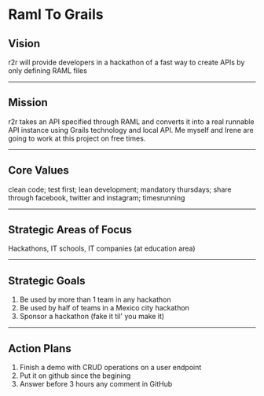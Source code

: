 # Raml To Grails

## Vision
r2r will provide developers in a hackathon of a fast way to create APIs by only defining RAML files

---

## Mission
r2r takes an API specified through RAML and converts it into a real runnable API instance using Grails technology and local API. Me myself and Irene are going to work at this project on free times. 

---

## Core Values
clean code; test first; lean development; mandatory thursdays; share through facebook, twitter and instagram; timesrunning 

---

## Strategic Areas of Focus
Hackathons, IT schools, IT companies (at education area)

---

## Strategic Goals
1. Be used by more than 1 team in any hackathon
2. Be used by half of teams in a Mexico city hackathon
3. Sponsor a hackathon (fake it til' you make it)

---

## Action Plans
1. Finish a demo with CRUD operations on a user endpoint
2. Put it on github since the begining
3. Answer before 3 hours any comment in GitHub
